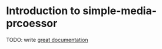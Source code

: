 # Introduction to simple-media-prcoessor

TODO: write [great documentation](http://jacobian.org/writing/what-to-write/)

